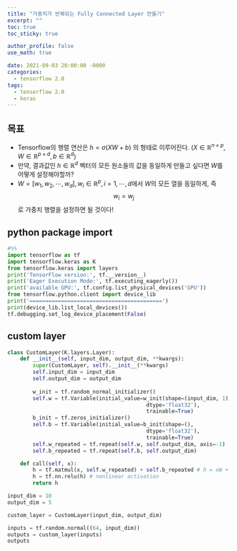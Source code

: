 ```yaml
---
title: "가중치가 반복되는 Fully Connected Layer 만들기"
excerpt: ""
toc: true
toc_sticky: true

author_profile: false
use_math: true

date: 2021-09-03 20:00:00 -0000
categories: 
  - tensorflow 2.0
tags:
  - tensorflow 2.0
  - keras
---
```


## 목표
- Tensorflow의 행렬 연산은 $h = \sigma(X W + b)$ 의 형태로 이루어진다. ($X \in \mathbb{R}^{n \times p}, W \in \mathbb{R}^{p \times d}, b \in \mathbb{R}^d$)
- 만약, 결과값인 $h \in \mathbb{R}^d$ 벡터의 모든 원소들의 값을 동일하게 만들고 싶다면 $W$를 어떻게 설정해야할까?
- $W=[w_1, w_2, \cdots, w_d], w_i \in \mathbb{R}^p, i=1,\cdots,d$에서 $W$의 모든 열을 동일하게, 즉 $$w_i = w_j$$ 로 가중치 행렬을 설정하면 될 것이다!

## python package import

```python
#%%
import tensorflow as tf
import tensorflow.keras as K
from tensorflow.keras import layers
print('TensorFlow version:', tf.__version__)
print('Eager Execution Mode:', tf.executing_eagerly())
print('available GPU:', tf.config.list_physical_devices('GPU'))
from tensorflow.python.client import device_lib
print('==========================================')
print(device_lib.list_local_devices())
tf.debugging.set_log_device_placement(False)
```

## custom layer
```python
class CustomLayer(K.layers.Layer):
    def __init__(self, input_dim, output_dim, **kwargs):
        super(CustomLayer, self).__init__(**kwargs)
        self.input_dim = input_dim
        self.output_dim = output_dim
        
        w_init = tf.random_normal_initializer()
        self.w = tf.Variable(initial_value=w_init(shape=(input_dim, 1),
                                            dtype='float32'),
                                            trainable=True)
        b_init = tf.zeros_initializer()
        self.b = tf.Variable(initial_value=b_init(shape=(),
                                            dtype='float32'),
                                            trainable=True)
        self.w_repeated = tf.repeat(self.w, self.output_dim, axis=-1)
        self.b_repeated = tf.repeat(self.b, self.output_dim)

    def call(self, x):
        h = tf.matmul(x, self.w_repeated) + self.b_repeated # h = xW + b
        h = tf.nn.relu(h) # nonlinear activation
        return h
```

```python
input_dim = 10
output_dim = 5

custom_layer = CustomLayer(input_dim, output_dim)
```

```python
inputs = tf.random.normal((64, input_dim))
outputs = custom_layer(inputs)
outputs
```
<!--stackedit_data:
eyJoaXN0b3J5IjpbNjY1Nzk0NTk5XX0=
-->